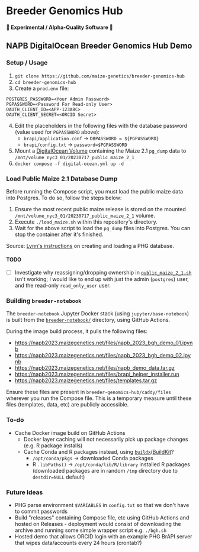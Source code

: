 # Breeder Genomics Hub
**🧬 Experimental / Alpha-Quality Software 🧪**
## NAPB DigitalOcean Breeder Genomics Hub Demo
### Setup / Usage
1. `git clone https://github.com/maize-genetics/breeder-genomics-hub`
2. `cd breeder-genomics-hub`
3. Create a `prod.env` file:
```
POSTGRES_PASSWORD=<Your Admin Password>
PGPASSWORD=<Password For Read-only User>
OAUTH_CLIENT_ID=<APP-123ABC>
OAUTH_CLIENT_SECRET=<ORCID Secret>
```
4. Edit the placeholders in the following files with the database password (value used for `PGPASSWORD` above):
    * `brapi/application.conf` → `DBPASSWORD = ${PGPASSWORD}`
    * `brapi/config.txt` → `password=$PGPASSWORD`
5. Mount a [DigitalOcean Volume](https://docs.digitalocean.com/products/volumes/details/features/) containing the Maize 2.1 `pg_dump` data to `/mnt/volume_nyc3_01/20230717_public_maize_2_1`
6. `docker compose -f digital-ocean.yml up -d`

### Load Public Maize 2.1 Database Dump
Before running the Compose script, you must load the public maize data into Postgres. To do so, follow the steps below:
1. Ensure the most recent public maize release is stored on the mounted `/mnt/volume_nyc3_01/20230717_public_maize_2_1` volume.
2. Execute `./load_maize.sh` within this repository's directory.
3. Wait for the above script to load the `pg_dump` files into Postgres. You can stop the container after it's finished.

Source: [Lynn's instructions](https://bucklerlab.slack.com/archives/CCJ65QR0U/p1690295272829479) on creating and loading a PHG database.

#### TODO
- [ ] Investigate why reassigning/dropping ownership in [`public_maize_2_1.sh`](./brapi/public_maize_2_1.sh) isn't working; I would like to end up with just the admin (`postgres`) user, and the read-only `read_only_user` user.

### Building `breeder-notebook`
The `breeder-notebook` Jupyter Docker stack (using `jupyter/base-notebook`) is built from the [`breeder-notebook/`](./breeder-notebook) directory, using GitHub Actions.

During the image build process, it pulls the following files:
* https://napb2023.maizegenetics.net/files/napb_2023_bgh_demo_01.ipynb
* https://napb2023.maizegenetics.net/files/napb_2023_bgh_demo_02.ipynb
* https://napb2023.maizegenetics.net/files/napb_demo_data.tar.gz
* https://napb2023.maizegenetics.net/files/brapi_helper_installer.run
* https://napb2023.maizegenetics.net/files/templates.tar.gz

Ensure these files are present in `breeder-genomics-hub/caddy/files` wherever you run the Compose file. This is a temporary measure until these files (templates, data, etc) are publicly accessible.

### To-do
* Cache Docker image build on GitHub Actions
    * Docker layer caching will not necessarily pick up package changes (e.g. R package installs)
    * Cache Conda and R packages instead, using [`buildx`](https://github.com/docker/buildx)/[BuildKit](https://github.com/moby/buildkit)?
        * `/opt/conda/pkgs` -> downloaded Conda packages
        * R `.libPaths()` -> `/opt/conda/lib/R/library` installed R packages (downloaded packages are in random `/tmp` directory due to `destdir=NULL` default)

### Future Ideas
* PHG parse environment `$VARIABLES` in `config.txt` so that we don't have to commit passwords
* Build "releases" containing Compose file, etc using GitHub Actions and hosted on Releases - deployment would consist of downloading the archive and running some simple wrapper script e.g. `./bgh.sh`
* Hosted demo that allows ORCID login with an example PHG BrAPI server that wipes data/accounts every 24 hours (crontab?)
